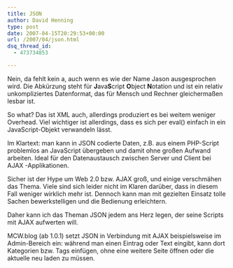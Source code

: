 ```yaml
---
title: JSON
author: David Henning
type: post
date: 2007-04-15T20:29:53+00:00
url: /2007/04/json.html
dsq_thread_id:
  - 473734853

---
```

Nein, da fehlt kein a, auch wenn es wie der Name Jason ausgesprochen wird. Die Abkürzung steht für **J**ava**S**cript **O**bject **N**otation und ist ein relativ unkompliziertes Datenformat, das für Mensch und Rechner gleichermaßen lesbar ist.

So what? Das ist XML auch, allerdings produziert es bei weitem weniger Overhead. Viel wichtiger ist allerdings, dass es sich per eval() einfach in ein JavaScript-Objekt verwandeln lässt.

Im Klartext: man kann in JSON codierte Daten, z.B. aus einem PHP-Script problemlos an JavaScript übergeben und damit ohne großen Aufwand arbeiten. Ideal für den Datenaustausch zwischen Server und Client bei AJAX -Applikationen.

Sicher ist der Hype um Web 2.0 bzw. AJAX groß, und einige verschmähen das Thema. Viele sind sich leider nicht im Klaren darüber, dass in diesem Fall weniger wirklich mehr ist. Dennoch kann man mit gezielten Einsatz tolle Sachen bewerkstelligen und die Bedienung erleichtern. 

Daher kann ich das Theman JSON jedem ans Herz legen, der seine Scripts mit AJAX aufwerten will.

MCW.blog (ab 1.0.1) setzt JSON in Verbindung mit AJAX beispielsweise im Admin-Bereich ein: während man einen Eintrag oder Text eingibt, kann dort Kategorien bzw. Tags einfügen, ohne eine weitere Seite öffnen oder die aktuelle neu laden zu müssen.